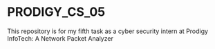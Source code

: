 # PRODIGY_CS_05
This repository is for my fifth task as a cyber security intern at Prodigy InfoTech: A Network Packet Analyzer
